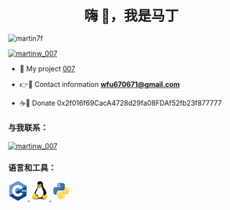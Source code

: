<h1 align="center">嗨 👋，我是马丁</h1>
<p align="left"> <img src="https://komarev.com/ghpvc/?username=martin7f&label=Profile%20views&color=0e75b6&style=flat" alt="martin7f" /> </p>

<p align="left"> <a href="https://twitter.com/martinw_007" target="blank"><img src="https://img.shields.io/twitter/follow/martinw_007?logo=twitter&style=for-the-badge" alt="martinw_007" /></a> </p>

- 🔭 My project [007](https://github.com/Martin7F/007)

- 👉📩 Contact information **wfu670671@gmail.com**

- ☕💸 Donate 0x2f016f69CacA4728d29fa08FDAf52fb23f877777
<h3 align="left">与我联系：</h3>
<p align="left">
<a href="https://twitter.com/martinw_007" target="blank"><img align="center" src="https://raw.githubusercontent.com/rahuldkjain/github-profile-readme-generator/master/src/images/icons/Social/twitter.svg" alt="martinw_007" height="30" width="40" /></a>
</p>

<h3 align="left">语言和工具：</h3>
<p align="left"> <a href="https://www.w3schools.com/cpp/" target="_blank" rel="noreferrer"> <img src="https://raw.githubusercontent.com/devicons/devicon/master/icons/cplusplus/cplusplus-original.svg" alt="cplusplus" width="40" height="40"/> </a> <a href="https://www.linux.org/" target="_blank" rel="noreferrer"> <img src="https://raw.githubusercontent.com/devicons/devicon/master/icons/linux/linux-original.svg" alt="linux" width="40" height="40"/> </a> <a href="https://www.python.org" target="_blank" rel="noreferrer"> <img src="https://raw.githubusercontent.com/devicons/devicon/master/icons/python/python-original.svg" alt="python" width="40" height="40"/> </a> </p>
